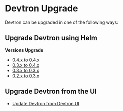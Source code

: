 # Devtron Upgrade

Devtron can be upgraded in one of the following ways:

## Upgrade Devtron using Helm

**Versions Upgrade**

- [0.4.x to 0.4.x](devtron-upgrade-0.4.x-0.4.x.md)
- [0.3.x to 0.4.x](devtron-upgrade-0.3.x-0.4.x.md)
- [0.3.x to 0.3.x](devtron-upgrade-0.3.x-0.3.x.md)
- [0.2.x to 0.3.x](devtron-upgrade-0.2.x-0.3.x.md)

## Upgrade Devtron from the UI

- [Update Devtron from Devtron UI](upgrade-devtron-ui.md)
